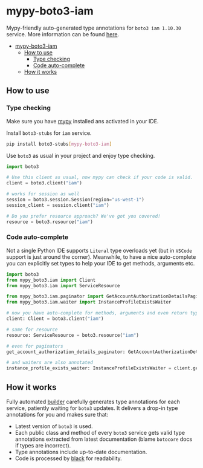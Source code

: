 # mypy-boto3-iam

Mypy-friendly auto-generated type annotations for `boto3 iam 1.10.30` service.
More information can be found [here](https://github.com/vemel/mypy_boto3).

- [mypy-boto3-iam](#mypy-boto3-iam)
  - [How to use](#how-to-use)
    - [Type checking](#type-checking)
    - [Code auto-complete](#code-auto-complete)
  - [How it works](#how-it-works)

## How to use

### Type checking

Make sure you have [mypy](https://github.com/python/mypy) installed ans activated in your IDE.

Install `boto3-stubs` for `iam` service.

```bash
pip install boto3-stubs[mypy-boto3-iam]
```

Use `boto3` as usual in your project and enjoy type checking.

```python
import boto3

# Use this client as usual, now mypy can check if your code is valid.
client = boto3.client("iam")

# works for session as well
session = boto3.session.Session(region="us-west-1")
session_client = session.client("iam")

# Do you prefer resource approach? We've got you covered!
resource = boto3.resource("iam")
```

### Code auto-complete

Not a single Python IDE supports `Literal` type overloads yet (but in `VSCode` support is just around the corner).
Meanwhile, to have a nice auto-complete you can explicitly set types to help your IDE to get methods, arguments etc.

```python
import boto3
from mypy_boto3.iam import Client
from mypy_boto3.iam import ServiceResource

from mypy_boto3.iam.paginator import GetAccountAuthorizationDetailsPaginator
from mypy_boto3.iam.waiter import InstanceProfileExistsWaiter

# now you have auto-complete for methods, arguments and even return types
client: Client = boto3.client("iam")

# same for resource
resource: ServiceResource = boto3.resource("iam")

# even for paginators
get_account_authorization_details_paginator: GetAccountAuthorizationDetailsPaginator = client.get_paginator("get_account_authorization_details")

# and waiters are also annotated
instance_profile_exists_waiter: InstanceProfileExistsWaiter = client.get_waiter("instance_profile_exists")
```

## How it works

Fully automated [builder](https://github.com/vemel/mypy_boto3) carefully generates
type annotations for each service, patiently waiting for `boto3` updates. It delivers
a drop-in type annotations for you and makes sure that:

- Latest version of `boto3` is used.
- Each public class and method of every `boto3` service gets valid type annotations
  extracted from latest documentation (blame `botocore` docs if types are incorrect).
- Type annotations include up-to-date documentation.
- Code is processed by [black](https://github.com/psf/black) for readability.